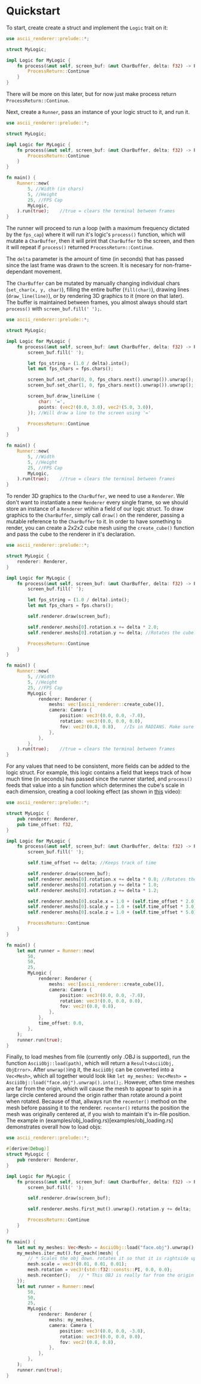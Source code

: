 # Quickstart
To start, create create a struct and implement the ```Logic``` trait on it:
```rust
use ascii_renderer::prelude::*;

struct MyLogic;

impl Logic for MyLogic {
    fn process(&mut self, screen_buf: &mut CharBuffer, delta: f32) -> ProcessReturn {
        ProcessReturn::Continue
    }
}
```
There will be more on this later, but for now just make process return ```ProcessReturn::Continue```.

Next, create a ```Runner```, pass an instance of your logic struct to it, and run it.
```rust
use ascii_renderer::prelude::*;

struct MyLogic;

impl Logic for MyLogic {
    fn process(&mut self, screen_buf: &mut CharBuffer, delta: f32) -> ProcessReturn {
        ProcessReturn::Continue
    }
}

fn main() {
    Runner::new(
        5, //Width (in chars)
        5, //Height
        25, //FPS Cap
        MyLogic,
    ).run(true);    //true = clears the terminal between frames
}
```
The runner will proceed to run a loop (with a maximum frequency dictated by the ```fps_cap```) where it will run it's logic's ```process()``` function, which will mutate a ```CharBuffer```, then it will print that ```CharBuffer``` to the screen, and then it will repeat if ```process()``` returned ```ProcessReturn::Continue```.

The ```delta``` parameter is the amount of time (in seconds) that has passed since the last frame was drawn to the screen. It is necesary for non-frame-dependant movement.

The ```CharBuffer``` can be mutated by manually changing individual chars (```set_char(x, y, char)```), filling the entire buffer (```fill(char)```), drawing lines (```draw_line(line)```), or by rendering 3D graphics to it (more on that later). The buffer is maintained between frames, you almost always should start ```process()``` with ```screen_buf.fill(' ');```.
```rust
use ascii_renderer::prelude::*;

struct MyLogic;

impl Logic for MyLogic {
    fn process(&mut self, screen_buf: &mut CharBuffer, delta: f32) -> ProcessReturn {
        screen_buf.fill(' ');

        let fps_string = (1.0 / delta).into();
        let mut fps_chars = fps.chars();

        screen_buf.set_char(0, 0, fps_chars.next().unwrap()).unwrap(); //Will write the fps to the screen
        screen_buf.set_char(1, 0, fps_chars.next().unwrap()).unwrap();

        screen_buf.draw_line(Line {
            char: '=',
            points: (vec2!(0.0, 3.0), vec2!(5.0, 3.0)),
        }); //Will draw a line to the screen using '='

        ProcessReturn::Continue
    }
}

fn main() {
    Runner::new(
        5, //Width
        5, //Height
        25, //FPS Cap
        MyLogic,
    ).run(true);    //true = clears the terminal between frames
}
```
To render 3D graphics to the ```CharBuffer```, we need to use a ```Renderer```. We don't want to instantiate a new ```Renderer``` every single frame, so we should store an instance of a ```Renderer``` wtihin a field of our logic struct. To draw graphics to the ```CharBuffer```, simply call ```draw()``` on the renderer, passing a mutable reference to the ```CharBuffer``` to it. In order to have something to render, you can create a 2x2x2 cube mesh using the ```create_cube()``` function and pass the cube to the renderer in it's declaration.
```rust
use ascii_renderer::prelude::*;

struct MyLogic {
    renderer: Renderer,
}

impl Logic for MyLogic {
    fn process(&mut self, screen_buf: &mut CharBuffer, delta: f32) -> ProcessReturn {
        screen_buf.fill(' ');

        let fps_string = (1.0 / delta).into();
        let mut fps_chars = fps.chars();

        self.renderer.draw(screen_buf);

        self.renderer.meshs[0].rotation.x += delta * 2.0;
        self.renderer.meshs[0].rotation.y += delta; //Rotates the cube. Because it's just a wireframe model, if there isn't any movement it won't look 3D.

        ProcessReturn::Continue
    }
}

fn main() {
    Runner::new(
        5, //Width
        5, //Height
        25, //FPS Cap
        MyLogic {
            renderer: Renderer {
                meshs: vec![ascii_renderer::create_cube()],
                camera: Camera {
                    position: vec3!(0.0, 0.0, -7.0),
                    rotation: vec3!(0.0, 0.0, 0.0),
                    fov: vec2!(0.8, 0.8),   //Is in RADIANS. Make sure this is proportional to the dimensions of the CharBuffer, otherwise there will be stretching.
                },
            },
        },
    ).run(true);    //true = clears the terminal between frames
}
```
For any values that need to be consistent, more fields can be added to the logic struct. For example, this logic contains a field that keeps track of how much time (in seconds) has passed since the runner started, and ```process()``` feeds that value into a sin function which determines the cube's scale in each dimension, creating a cool looking effect (as shown in [this](https://youtu.be/faViJzniUQA) video):
```rust
use ascii_renderer::prelude::*;

struct MyLogic {
    pub renderer: Renderer,
    pub time_offset: f32,
}

impl Logic for MyLogic {
    fn process(&mut self, screen_buf: &mut CharBuffer, delta: f32) -> ProcessReturn {
        screen_buf.fill(' ');

        self.time_offset += delta; //Keeps track of time

        self.renderer.draw(screen_buf);
        self.renderer.meshs[0].rotation.x += delta * 0.8; //Rotates the cube
        self.renderer.meshs[0].rotation.y += delta * 1.0;
        self.renderer.meshs[0].rotation.z += delta * 1.2;

        self.renderer.meshs[0].scale.x = 1.0 + (self.time_offset * 2.0).sin() * 0.5; //Scales the cube according to sin(time)
        self.renderer.meshs[0].scale.y = 1.0 + (self.time_offset * 3.0).sin() * 0.5;
        self.renderer.meshs[0].scale.z = 1.0 + (self.time_offset * 5.0).sin() * 0.5;

        ProcessReturn::Continue
    }
}

fn main() {
    let mut runner = Runner::new(
        50,
        50,
        25,
        MyLogic {
            renderer: Renderer {
                meshs: vec![ascii_renderer::create_cube()],
                camera: Camera {
                    position: vec3!(0.0, 0.0, -7.0),
                    rotation: vec3!(0.0, 0.0, 0.0),
                    fov: vec2!(0.8, 0.8),
                },
            },
            time_offset: 0.0,
        },
    );
    runner.run(true);
}
```
Finally, to load meshes from file (currently only .OBJ is supported), run the function ```AsciiObj::load(path)```, which will return a ```Result<AsciiObj, ObjError>```. After ```unwrap()```ing it, the ```AsciiObj``` can be converted into a ```Vec<Mesh>```, which all together would look like ```let my_meshes: Vec<Mesh> = AsciiObj::load("face.obj").unwrap().into();```. However, often time meshes are far from the origin, which will cause the mesh to appear to spin in a large circle centered around the origin rather than rotate around a point when rotated. Because of that, allways run the ```recenter()``` method on the mesh before passing it to the renderer. ```recenter()``` returns the position the mesh was originally centered at, if you wish to maintain it's in-file position. The example in (examples/obj_loading.rs)[examples/obj_loading.rs] demonstrates overall how to load objs:
```rust
use ascii_renderer::prelude::*;

#[derive(Debug)]
struct MyLogic {
    pub renderer: Renderer,
}

impl Logic for MyLogic {
    fn process(&mut self, screen_buf: &mut CharBuffer, delta: f32) -> ProcessReturn {
        screen_buf.fill(' ');

        self.renderer.draw(screen_buf);

        self.renderer.meshs.first_mut().unwrap().rotation.y += delta;

        ProcessReturn::Continue
    }
}

fn main() {
    let mut my_meshes: Vec<Mesh> = AsciiObj::load("face.obj").unwrap().into();
    my_meshes.iter_mut().for_each(|mesh| {
        // * Scales the obj down. rotates it so that it is rightside up, and recenters it.
        mesh.scale = vec3!(0.01, 0.01, 0.01);
        mesh.rotation = vec3!(std::f32::consts::PI, 0.0, 0.0);
        mesh.recenter();   // * This OBJ is really far from the origin for some reason, so if it is not recentered it 
    });
    let mut runner = Runner::new(
        50,
        50,
        25,
        MyLogic {
            renderer: Renderer {
                meshs: my_meshes,
                camera: Camera {
                    position: vec3!(0.0, 0.0, -3.0),
                    rotation: vec3!(0.0, 0.0, 0.0),
                    fov: vec2!(0.8, 0.8),
                },
            },
        },
    );
    runner.run(true);
}
```